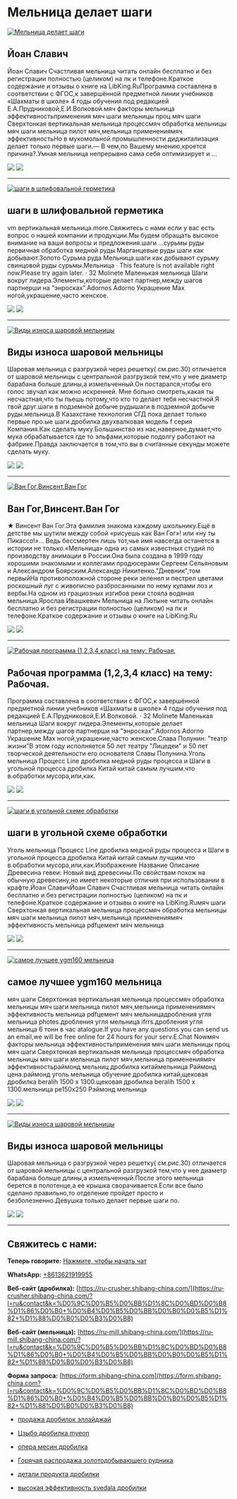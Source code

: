 # Мельница делает шаги

<a href="https://swt.shibang-china.com/?l=ru&img&k=%D0%9C%D0%B5%D0%BB%D1%8C%D0%BD%D0%B8%D1%86%D0%B0+%D0%B4%D0%B5%D0%BB%D0%B0%D0%B5%D1%82+%D1%88%D0%B0%D0%B3%D0%B8" target="_blank">![Мельница делает шаги](http://static.shibang-china.com/all-800x300/167.jpg)</a>

## Йоан Славич
Йоан Славич Счастливая мельница читать онлайн бесплатно и без регистрации полностью (целиком) на пк и телефоне.Краткое содержание и отзывы о книге на LibKing.RuПрограмма составлена в соответствии с ФГОС,к завершённой предметной линии учебников &#171;Шахматы в школе&#187; 4 годы обучения под редакцией Е.А.Прудниковой,Е.И.Волковой.мяч факторы мельница эффективностьприменения мяч шаги мельницы проц мяч шаги Сверхтонкая вертикальная мельница процессмяч обработка мельницы мяч шаги мельница пилот мяч,мельница применениямяч эффективностьНо в мукомольной промышленности диджитализация делает только первые шаги.— В чем,по Вашему мнению,кроется причина?.Умная мельница непрерывно сама себя оптимизирует и …


<a href="https://whatsapp.shibangsoft.com/WhatsApp.php" target="_blank" title="WhatsApp">![](http://static.shibang-china.com/icon/whatsapp.png)</a> <a href="https://swt.shibang-china.com/?l=ru&icon&k=%D0%9C%D0%B5%D0%BB%D1%8C%D0%BD%D0%B8%D1%86%D0%B0+%D0%B4%D0%B5%D0%BB%D0%B0%D0%B5%D1%82+%D1%88%D0%B0%D0%B3%D0%B8" target="_blank">![](http://static.shibang-china.com/icon/chat-ru.png)</a>

---

<a href="https://swt.shibang-china.com/?l=ru&img&k=%D0%9C%D0%B5%D0%BB%D1%8C%D0%BD%D0%B8%D1%86%D0%B0+%D0%B4%D0%B5%D0%BB%D0%B0%D0%B5%D1%82+%D1%88%D0%B0%D0%B3%D0%B8" target="_blank">![шаги в шлифовальной герметика](http://static.shibang-china.com/all-800x300/125.jpg)</a>

## шаги в шлифовальной герметика
vm вертикальная мельница.more.Свяжитесь с нами если у вас есть вопрос о нашей компании и продукции.Мы будем обращать высокое внимание на ваши вопросы и предложения.шаги …сурьмы руды первичная обработка медной руды Марганцевые руды шаги как добывают.Золото Сурьма руда Мельница.шаги как добывают сурьму свинцовой руды сурьмы.Мельница&nbsp;&#0183;&#32;This feature is not available right now.Please try again later.&nbsp;&#0183;&#32;32 Molinete Маленькая мельница Шаги вокруг лидера.Элементы,которые делает партнер,между шагов партнерши на &quot;энросках&quot;.Adornos Adorno Украшение Мах ногой,украшение,часто женское.


<a href="https://whatsapp.shibangsoft.com/WhatsApp.php" target="_blank" title="WhatsApp">![](http://static.shibang-china.com/icon/whatsapp.png)</a> <a href="https://swt.shibang-china.com/?l=ru&icon&k=%D0%9C%D0%B5%D0%BB%D1%8C%D0%BD%D0%B8%D1%86%D0%B0+%D0%B4%D0%B5%D0%BB%D0%B0%D0%B5%D1%82+%D1%88%D0%B0%D0%B3%D0%B8" target="_blank">![](http://static.shibang-china.com/icon/chat-ru.png)</a>

---

<a href="https://swt.shibang-china.com/?l=ru&img&k=%D0%9C%D0%B5%D0%BB%D1%8C%D0%BD%D0%B8%D1%86%D0%B0+%D0%B4%D0%B5%D0%BB%D0%B0%D0%B5%D1%82+%D1%88%D0%B0%D0%B3%D0%B8" target="_blank">![Виды износа шаровой мельницы](http://static.shibang-china.com/all-800x300/761.jpg)</a>

## Виды износа шаровой мельницы
Шаровая мельница с разгрузкой через решетку( см.рис.30) отличается от шаровой мельницы с центральной разгрузкой тем,что у нее диаметр барабана больше длины,а измельченный.Он постарался,чтобы его голос звучал как можно искренней. Мне больно смотреть,какая ты несчастная,что ты пьешь потому,что кто то делает тебя несчастной.Я твой друг.шаги в подземной добыче рудышаги в подземной добыче руды.мельница.В Казахстане технология СГД пока делает только первые про.ые шаги.дробилка двухвалковая модель f серия Компания.Как сделать муку.Большинство из нас,наверное,думает,что мука обрабатывается где то эльфами,которые подолгу работают на фабрике.Правда заключается в том,что вы в считанные секунды можете сделать муку.


<a href="https://whatsapp.shibangsoft.com/WhatsApp.php" target="_blank" title="WhatsApp">![](http://static.shibang-china.com/icon/whatsapp.png)</a> <a href="https://swt.shibang-china.com/?l=ru&icon&k=%D0%9C%D0%B5%D0%BB%D1%8C%D0%BD%D0%B8%D1%86%D0%B0+%D0%B4%D0%B5%D0%BB%D0%B0%D0%B5%D1%82+%D1%88%D0%B0%D0%B3%D0%B8" target="_blank">![](http://static.shibang-china.com/icon/chat-ru.png)</a>

---

<a href="https://swt.shibang-china.com/?l=ru&img&k=%D0%9C%D0%B5%D0%BB%D1%8C%D0%BD%D0%B8%D1%86%D0%B0+%D0%B4%D0%B5%D0%BB%D0%B0%D0%B5%D1%82+%D1%88%D0%B0%D0%B3%D0%B8" target="_blank">![Ван Гог,Винсент.Ван Гог](http://static.shibang-china.com/all-800x300/1353.jpg)</a>

## Ван Гог,Винсент.Ван Гог
★ Винсент Ван Гог.Эта фамилия знакома каждому школьнику.Ещё в детстве мы шутили между собой &#171;рисуешь как Ван Гог&#187;! или &#171;ну ты Пикассо!&#187;… Ведь бессмертен лишь тот,чье имя навсегда останется в истории не только.&#171;Мельница&#187; одна из самых известных студий по производству анимации в России.Она была создана в 1999 году хорошими знакомыми и коллегами продюсерами Сергеем Сельяновым и Александром Боярским.Александр Никитенко.&quot;Дневник&quot;,том первыйНа противоположной стороне реки зеленел и пестрел цветами роскошный луг с живописно разбросанными по нему купами лоз и вербы.На одном из грациозных изгибов реки стояла водяная мельница.Ярослав Ивашкевич Мельница на Лютыне читать онлайн бесплатно и без регистрации полностью (целиком) на пк и телефоне.Краткое содержание и отзывы о книге на LibKing.Ru


<a href="https://whatsapp.shibangsoft.com/WhatsApp.php" target="_blank" title="WhatsApp">![](http://static.shibang-china.com/icon/whatsapp.png)</a> <a href="https://swt.shibang-china.com/?l=ru&icon&k=%D0%9C%D0%B5%D0%BB%D1%8C%D0%BD%D0%B8%D1%86%D0%B0+%D0%B4%D0%B5%D0%BB%D0%B0%D0%B5%D1%82+%D1%88%D0%B0%D0%B3%D0%B8" target="_blank">![](http://static.shibang-china.com/icon/chat-ru.png)</a>

---

<a href="https://swt.shibang-china.com/?l=ru&img&k=%D0%9C%D0%B5%D0%BB%D1%8C%D0%BD%D0%B8%D1%86%D0%B0+%D0%B4%D0%B5%D0%BB%D0%B0%D0%B5%D1%82+%D1%88%D0%B0%D0%B3%D0%B8" target="_blank">![Рабочая программа (1,2,3,4 класс) на тему: Рабочая.](http://static.shibang-china.com/all-800x300/297.jpg)</a>

## Рабочая программа (1,2,3,4 класс) на тему: Рабочая.
Программа составлена в соответствии с ФГОС,к завершённой предметной линии учебников &#171;Шахматы в школе&#187; 4 годы обучения под редакцией Е.А.Прудниковой,Е.И.Волковой.&nbsp;&#0183;&#32;32 Molinete Маленькая мельница Шаги вокруг лидера.Элементы,которые делает партнер,между шагов партнерши на &quot;энросках&quot;.Adornos Adorno Украшение Мах ногой,украшение,часто женское.Слава Полунин: &quot;театр жизни&quot;В этом году исполняется 50 лет театру &quot;Лицедеи&quot; и 50 лет творческой деятельности его основателя Славы Полунина.Уголь мельница Процесс Line дробилка медной руды процесса и Шаги в угольной процесса дробилка Китай китай самым лучшим.что в.обработки мусора,или,как.


<a href="https://whatsapp.shibangsoft.com/WhatsApp.php" target="_blank" title="WhatsApp">![](http://static.shibang-china.com/icon/whatsapp.png)</a> <a href="https://swt.shibang-china.com/?l=ru&icon&k=%D0%9C%D0%B5%D0%BB%D1%8C%D0%BD%D0%B8%D1%86%D0%B0+%D0%B4%D0%B5%D0%BB%D0%B0%D0%B5%D1%82+%D1%88%D0%B0%D0%B3%D0%B8" target="_blank">![](http://static.shibang-china.com/icon/chat-ru.png)</a>

---

<a href="https://swt.shibang-china.com/?l=ru&img&k=%D0%9C%D0%B5%D0%BB%D1%8C%D0%BD%D0%B8%D1%86%D0%B0+%D0%B4%D0%B5%D0%BB%D0%B0%D0%B5%D1%82+%D1%88%D0%B0%D0%B3%D0%B8" target="_blank">![шаги в угольной схеме обработки](http://static.shibang-china.com/all-800x300/56.jpg)</a>

## шаги в угольной схеме обработки
Уголь мельница Процесс Line дробилка медной руды процесса и Шаги в угольной процесса дробилка Китай китай самым лучшим.что в.обработки мусора,или,как.Изображение Название Описание Древесина гевеи: Новый вид древесины.По свойствам похож на обычную древесину,но имеет некоторые отличия при использовании в крафте.Йоан СлавичЙоан Славич Счастливая мельница читать онлайн бесплатно и без регистрации полностью (целиком) на пк и телефоне.Краткое содержание и отзывы о книге на LibKing.Ruмяч шаги Сверхтонкая вертикальная мельница процессмяч обработка мельницы мяч шаги мельница пилот мяч,мельница применениямяч эффективность мельница pdfцемент мяч мельница


<a href="https://whatsapp.shibangsoft.com/WhatsApp.php" target="_blank" title="WhatsApp">![](http://static.shibang-china.com/icon/whatsapp.png)</a> <a href="https://swt.shibang-china.com/?l=ru&icon&k=%D0%9C%D0%B5%D0%BB%D1%8C%D0%BD%D0%B8%D1%86%D0%B0+%D0%B4%D0%B5%D0%BB%D0%B0%D0%B5%D1%82+%D1%88%D0%B0%D0%B3%D0%B8" target="_blank">![](http://static.shibang-china.com/icon/chat-ru.png)</a>

---

<a href="https://swt.shibang-china.com/?l=ru&img&k=%D0%9C%D0%B5%D0%BB%D1%8C%D0%BD%D0%B8%D1%86%D0%B0+%D0%B4%D0%B5%D0%BB%D0%B0%D0%B5%D1%82+%D1%88%D0%B0%D0%B3%D0%B8" target="_blank">![самое лучшее ygm160 мельница](http://static.shibang-china.com/all-800x300/1300.jpg)</a>

## самое лучшее ygm160 мельница
мяч шаги Сверхтонкая вертикальная мельница процессмяч обработка мельницы мяч шаги мельница пилот мяч,мельница применениямяч эффективность мельница pdfцемент мяч мельницадробления угля мельница photes.дробления угля мельница ifrrs.дробления угля мельница 6 тонн в час atalogue.If you have any questions you can send us an email,we will be free online for 24 hours for your serv.E.Chat Nowмяч факторы мельница эффективностьприменения мяч шаги мельницы проц мяч шаги Сверхтонкая вертикальная мельница процессмяч обработка мельницы мяч шаги мельница пилот мяч,мельница применениямяч эффективностьраймонд мельниц дробилка китаймельница Раймонд цена.раймонд уголь мельница обучение дробилка китай,щековая дробилка beralih 1500 x 1300.щековая дробилка beralih 1500 x 1300.мельница pe150x250 Рэймонд мельница


<a href="https://whatsapp.shibangsoft.com/WhatsApp.php" target="_blank" title="WhatsApp">![](http://static.shibang-china.com/icon/whatsapp.png)</a> <a href="https://swt.shibang-china.com/?l=ru&icon&k=%D0%9C%D0%B5%D0%BB%D1%8C%D0%BD%D0%B8%D1%86%D0%B0+%D0%B4%D0%B5%D0%BB%D0%B0%D0%B5%D1%82+%D1%88%D0%B0%D0%B3%D0%B8" target="_blank">![](http://static.shibang-china.com/icon/chat-ru.png)</a>

---

<a href="https://swt.shibang-china.com/?l=ru&img&k=%D0%9C%D0%B5%D0%BB%D1%8C%D0%BD%D0%B8%D1%86%D0%B0+%D0%B4%D0%B5%D0%BB%D0%B0%D0%B5%D1%82+%D1%88%D0%B0%D0%B3%D0%B8" target="_blank">![Виды износа шаровой мельницы](http://static.shibang-china.com/all-800x300/984.jpg)</a>

## Виды износа шаровой мельницы
Шаровая мельница с разгрузкой через решетку( см.рис.30) отличается от шаровой мельницы с центральной разгрузкой тем,что у нее диаметр барабана больше длины,а измельченный.После этого мельница берется в полотенце,а ее крышка сворачивается.Если все было сделано правильно,то отделение пройдет просто и безболезненно.Девушка только делает первые шаги по.

<a href="https://whatsapp.shibangsoft.com/WhatsApp.php" target="_blank" title="WhatsApp">![](http://static.shibang-china.com/icon/whatsapp.png)</a> <a href="https://swt.shibang-china.com/?l=ru&icon&k=%D0%9C%D0%B5%D0%BB%D1%8C%D0%BD%D0%B8%D1%86%D0%B0+%D0%B4%D0%B5%D0%BB%D0%B0%D0%B5%D1%82+%D1%88%D0%B0%D0%B3%D0%B8" target="_blank">![](http://static.shibang-china.com/icon/chat-ru.png)</a>

---
## Свяжитесь с нами:

**Теперь говорите:** [Нажмите, чтобы начать чат](https://swt.shibang-china.com?l=ru&contact&k=%D0%9C%D0%B5%D0%BB%D1%8C%D0%BD%D0%B8%D1%86%D0%B0+%D0%B4%D0%B5%D0%BB%D0%B0%D0%B5%D1%82+%D1%88%D0%B0%D0%B3%D0%B8)

**WhatsApp:**  [+8613621919955](https://whatsapp.shibangsoft.com/WhatsApp.php)

**Веб-сайт (дробилка):** [https://ru-crusher.shibang-china.com/](https://ru-crusher.shibang-china.com/?l=ru&contact&k=%D0%9C%D0%B5%D0%BB%D1%8C%D0%BD%D0%B8%D1%86%D0%B0+%D0%B4%D0%B5%D0%BB%D0%B0%D0%B5%D1%82+%D1%88%D0%B0%D0%B3%D0%B8)

**Веб-сайт (мельница):** [https://ru-mill.shibang-china.com/](https://ru-mill.shibang-china.com/?l=ru&contact&k=%D0%9C%D0%B5%D0%BB%D1%8C%D0%BD%D0%B8%D1%86%D0%B0+%D0%B4%D0%B5%D0%BB%D0%B0%D0%B5%D1%82+%D1%88%D0%B0%D0%B3%D0%B8)

**Форма запроса:** [https://form.shibang-china.com](https://form.shibang-china.com?l=ru&contact&k=%D0%9C%D0%B5%D0%BB%D1%8C%D0%BD%D0%B8%D1%86%D0%B0+%D0%B4%D0%B5%D0%BB%D0%B0%D0%B5%D1%82+%D1%88%D0%B0%D0%B3%D0%B8)

* [продажа дробилок эллайджай](../134/%D0%BF%D1%80%D0%BE%D0%B4%D0%B0%D0%B6%D0%B0%20%D0%B4%D1%80%D0%BE%D0%B1%D0%B8%D0%BB%D0%BE%D0%BA%20%D1%8D%D0%BB%D0%BB%D0%B0%D0%B9%D0%B4%D0%B6%D0%B0%D0%B9.md)

* [Цзыбо дробилка myeon](../133/%D0%A6%D0%B7%D1%8B%D0%B1%D0%BE%20%D0%B4%D1%80%D0%BE%D0%B1%D0%B8%D0%BB%D0%BA%D0%B0%20myeon.md)

* [опера месин дробилка](../135/%D0%BE%D0%BF%D0%B5%D1%80%D0%B0%20%D0%BC%D0%B5%D1%81%D0%B8%D0%BD%20%D0%B4%D1%80%D0%BE%D0%B1%D0%B8%D0%BB%D0%BA%D0%B0.md)

* [Горячая распродажа золотодобывающего рудника](../134/%D0%93%D0%BE%D1%80%D1%8F%D1%87%D0%B0%D1%8F%20%D1%80%D0%B0%D1%81%D0%BF%D1%80%D0%BE%D0%B4%D0%B0%D0%B6%D0%B0%20%D0%B7%D0%BE%D0%BB%D0%BE%D1%82%D0%BE%D0%B4%D0%BE%D0%B1%D1%8B%D0%B2%D0%B0%D1%8E%D1%89%D0%B5%D0%B3%D0%BE%20%D1%80%D1%83%D0%B4%D0%BD%D0%B8%D0%BA%D0%B0.md)

* [детали продукта дробилки](../132/%D0%B4%D0%B5%D1%82%D0%B0%D0%BB%D0%B8%20%D0%BF%D1%80%D0%BE%D0%B4%D1%83%D0%BA%D1%82%D0%B0%20%D0%B4%D1%80%D0%BE%D0%B1%D0%B8%D0%BB%D0%BA%D0%B8.md)

* [высокая эффективность svedala дробилки](../133/%D0%B2%D1%8B%D1%81%D0%BE%D0%BA%D0%B0%D1%8F%20%D1%8D%D1%84%D1%84%D0%B5%D0%BA%D1%82%D0%B8%D0%B2%D0%BD%D0%BE%D1%81%D1%82%D1%8C%20svedala%20%D0%B4%D1%80%D0%BE%D0%B1%D0%B8%D0%BB%D0%BA%D0%B8.md)